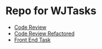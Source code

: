 # Repo for WJTasks

- [Code Review](CodeReview/index.html)
- [Code Review Refactored](CodeReviewRefactor/index.html)
- [Front End Task](FrontEndTask/)

